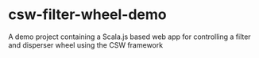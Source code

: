 # csw-filter-wheel-demo
A demo project containing a Scala.js based web app for controlling a filter and disperser wheel using the CSW framework

